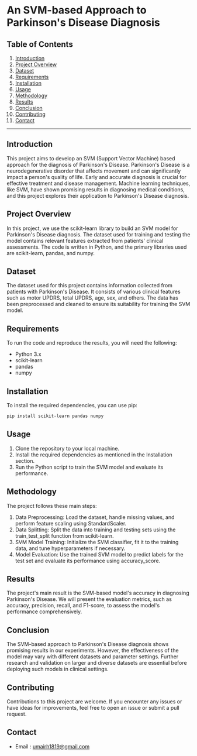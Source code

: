 # An SVM-based Approach to Parkinson's Disease Diagnosis

## Table of Contents

1. [Introduction](#introduction)
2. [Project Overview](#project-overview)
3. [Dataset](#dataset)
4. [Requirements](#requirements)
5. [Installation](#installation)
6. [Usage](#usage)
7. [Methodology](#methodology)
8. [Results](#results)
9. [Conclusion](#conclusion)
10. [Contributing](#contributing)
11. [Contact](#contact)

---

## Introduction

This project aims to develop an SVM (Support Vector Machine) based approach for the diagnosis of Parkinson's Disease. Parkinson's Disease is a neurodegenerative disorder that affects movement and can significantly impact a person's quality of life. Early and accurate diagnosis is crucial for effective treatment and disease management. Machine learning techniques, like SVM, have shown promising results in diagnosing medical conditions, and this project explores their application to Parkinson's Disease diagnosis.

## Project Overview

In this project, we use the scikit-learn library to build an SVM model for Parkinson's Disease diagnosis. The dataset used for training and testing the model contains relevant features extracted from patients' clinical assessments. The code is written in Python, and the primary libraries used are scikit-learn, pandas, and numpy.

## Dataset

The dataset used for this project contains information collected from patients with Parkinson's Disease. It consists of various clinical features such as motor UPDRS, total UPDRS, age, sex, and others. The data has been preprocessed and cleaned to ensure its suitability for training the SVM model.

## Requirements

To run the code and reproduce the results, you will need the following:

- Python 3.x
- scikit-learn
- pandas
- numpy

## Installation

To install the required dependencies, you can use pip:

```bash
pip install scikit-learn pandas numpy
```

## Usage

1. Clone the repository to your local machine.
2. Install the required dependencies as mentioned in the Installation section.
3. Run the Python script to train the SVM model and evaluate its performance.

## Methodology

The project follows these main steps:

1. Data Preprocessing: Load the dataset, handle missing values, and perform feature scaling using StandardScaler.
2. Data Splitting: Split the data into training and testing sets using the train_test_split function from scikit-learn.
3. SVM Model Training: Initialize the SVM classifier, fit it to the training data, and tune hyperparameters if necessary.
4. Model Evaluation: Use the trained SVM model to predict labels for the test set and evaluate its performance using accuracy_score.

## Results

The project's main result is the SVM-based model's accuracy in diagnosing Parkinson's Disease. We will present the evaluation metrics, such as accuracy, precision, recall, and F1-score, to assess the model's performance comprehensively.

## Conclusion

The SVM-based approach to Parkinson's Disease diagnosis shows promising results in our experiments. However, the effectiveness of the model may vary with different datasets and parameter settings. Further research and validation on larger and diverse datasets are essential before deploying such models in clinical settings.

## Contributing

Contributions to this project are welcome. If you encounter any issues or have ideas for improvements, feel free to open an issue or submit a pull request.

## Contact

- Email : umairh1819@gmail.com

